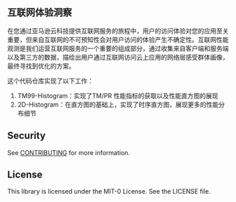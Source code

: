 ## 互联网体验洞察

在您通过亚马逊云科技提供互联网服务的旅程中，用户的访问体验对您的应用至关重要，但来自互联网的不可预知性会对用户访问的体验产生不确定性。互联网性能观测是我们运营互联网服务的一个重要的组成部分，通过收集来自客户端和服务端以及第三方的数据，描绘出用户通过互联网访问云上应用的网络层感受群体画像，最终寻找到优化的方案。

这个代码仓库实现了以下工作：
1. TM99-Histogram：实现了TM/PR 性能指标的获取以及性能直方图的展现
2. 2D-Histogram：在直方图的基础上，实现了时序直方图，展现更多的性能分布细节


## Security

See [CONTRIBUTING](CONTRIBUTING.md#security-issue-notifications) for more information.

## License

This library is licensed under the MIT-0 License. See the LICENSE file.

